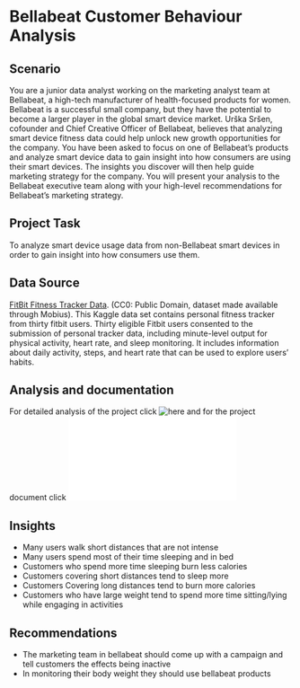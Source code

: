 # Bellabeat Customer Behaviour Analysis

## Scenario
You are a junior data analyst working on the marketing analyst team at Bellabeat, a high-tech manufacturer of health-focused products for women. Bellabeat is a successful small company, but they have the potential to become a larger player in the global smart device market. Urška Sršen, cofounder and Chief Creative Officer of Bellabeat, believes that analyzing smart device fitness data could help unlock new growth opportunities for the company. You have been asked to focus on one of Bellabeat’s products and analyze smart device data to gain insight into how consumers are using their smart devices. The insights you discover will then help guide marketing strategy for the company. You will present your analysis to the Bellabeat executive team along with your high-level recommendations for Bellabeat’s marketing strategy.

## Project Task
To analyze smart device usage data from non-Bellabeat smart devices in order to gain insight into how consumers use them.

## Data Source
[FitBit Fitness Tracker Data](https://www.kaggle.com/datasets/arashnic/fitbit). (CC0: Public Domain, dataset made available through Mobius). This Kaggle data set contains personal fitness tracker from thirty fitbit users. Thirty eligible Fitbit users consented to the submission of personal tracker data, including minute-level output for physical activity, heart rate, and sleep monitoring. It includes information about daily activity, steps, and heart rate that can be used to explore users’ habits.

## Analysis and documentation
For detailed analysis of the project click ![here](bellabeat.Rmd) and for the project document click ![here](Bellabeat-Customer-Analysis.pdf) 

## Insights
* Many users walk short distances that are not intense
* Many users spend most of their time sleeping and in bed
* Customers who spend more time sleeping burn less calories
* Customers covering short distances tend to sleep more 
* Customers Covering long distances tend to burn more calories
* Customers who have large weight tend to spend more time sitting/lying while engaging in activities

## Recommendations
* The marketing team in bellabeat should come up with a campaign and tell customers the effects being inactive
* In monitoring their body weight they should use bellabeat products

